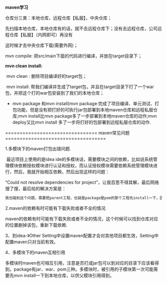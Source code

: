 **maven学习**

仓库分三类：本地仓库，远程仓库【私服】，中央仓库；

​		先扫描本地仓库，本地仓库有的话，就不去远程仓库下；没有去远程仓库，公司远程仓库【私服】（内网即可）再没有

这时候才去中央仓库下载(需要外网)；



mvn compile: 把src/main下面的代码进行编译，并放在target目录下；



**mvn clean install:**

​	mvn clean :  删除项目编译好的target包；

​	mvn install: 帮我们编译并生成了target包，并且在target目录下打了一个war包，并把这个打的war包安装到了我们的本地仓库；

- mvn package 和mvn install(mvn package:完成了项目编译、单元测试、打包功能，但是没有把打好的可执行jar包部署到本地maven仓库和远程私服仓库;mvn install比mvn package多了一步部署到本地maven仓库的动作;mvn deploy又比mvn install 多了一步将打好的包部署到远程私服仓库的动作.



================================   maven常见问题  ===================================

1.多模块下的maven打包出错问题.

​	最近项目上使用的是idea ide的多模块话，需要模块之间的依赖，比如说系统管理模块依赖授权模块进行认证和授权，而认证授权模块需要依赖系统管理模块进行，然后，我就开始相互依赖，然后出现这样的问题：

“Could not resolve dependencies for project”，让我百思不得其解，最后网络搜了搜，最后给的解决方案是：

```java
我也碰到这个问题，需要把parent工程，也就是package是pom的那个工程先install一下，因为模块与模块之间可能存在一些循环依赖相互依赖的关系.
```

2.maven的依赖有时可能有下载失败或者不全的情况.

​		maven的依赖有时可能有下载失败或者不全的情况，这个时候可以找到仓库对应的位置删掉该包，重新下载依赖.



3、到idea-》Other Setting中设置maven配置才会对其他项目都生效，Setting中配置maven只对当前有效。



4、多模块下的maven互相引用

​	多模块时maven也可相互引用，注意是否打成jar包可以到对应的目录下应该看得到。package有jar、war、pom三种。多模块时，被引用的子模块第一次可能需要先mvn install一下到本地仓库，以供父模块引用得到。





